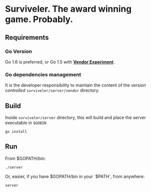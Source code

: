 # Surviveler. The award winning game. Probably.

## Requirements

### Go Version

Go 1.6 is preferred, or Go 1.5 with [**Vendor Experiment**](https://medium.com/@freeformz/go-1-5-s-vendor-experiment-fd3e830f52c3#.ks6p4locq).

### Go dependencies management

It is the developer responsibility to maintain the content of the *version
controlled* `surviveler/server/vendor` directory.

## Build

Inside `surviveler/server` directory, this will build and place the server
executable in `$GOBIN`

```
go install
```

## Run

From $GOPATH/bin:

```
./server
```

Or, easier, if you have $GOPATH/bin in your `$PATH`, from anywhere:

```
server
```
